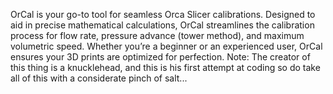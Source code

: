 OrCal is your go-to tool for seamless Orca Slicer calibrations. Designed to aid in precise mathematical calculations, OrCal streamlines the calibration process for flow rate, pressure advance (tower method), and maximum volumetric speed. Whether you’re a beginner or an experienced user, OrCal ensures your 3D prints are optimized for perfection. Note: The creator of this thing is a knucklehead, and this is his first attempt at coding so do take all of this with a considerate pinch of salt...
